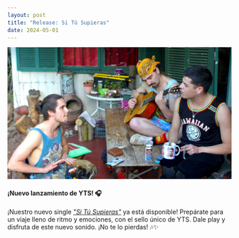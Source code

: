 ```yaml
---
layout: post
title: "Release: Si Tú Supieras"
date: 2024-05-01
---
```


![Si tú supieras](/assets/images/posts/si-tu-superas-release.jpg)

#### ¡Nuevo lanzamiento de YTS! 🎧

¡Nuestro nuevo single [*"Si Tú Supieras"*](https://ytsmusica.com/releases/si-tu-supieras/) ya está disponible! Prepárate para un viaje lleno de ritmo y emociones, con el sello único de YTS. Dale play y disfruta de este nuevo sonido. ¡No te lo pierdas! 🎶✨
